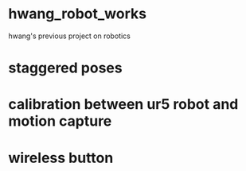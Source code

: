 # hwang_robot_works
hwang's previous project on robotics

# staggered poses
# calibration between ur5 robot and motion capture
# wireless button
